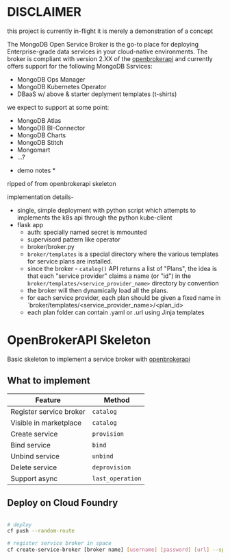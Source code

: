 # DISCLAIMER

this project is currently in-flight
it is merely a demonstration of a concept

The MongoDB Open Service Broker is the go-to place for deploying
Enterprise-grade data services in your cloud-native environments. The broker is
compliant with version 2.XX of the
[openbrokerapi](https://openbrokerapi.readthedocs.io/) and currently offers
support for the following MongoDB Ssrvices:

- MongoDB Ops Manager
- MongoDB Kubernetes Operator
- DBaaS w/ above & starter deplyment templates (t-shirts)

we expect to support at some point:

- MongoDB Atlas
- MongoDB BI-Connector
- MongoDB Charts
- MongoDB Stitch
- Mongomart
- ...?

* demo notes *

ripped of from openbrokerapi skeleton

implementation details-

- single, simple deployment with python script which attempts to implements the
  k8s api through the python kube-client
- flask app
  - auth: specially named secret is mmounted
  - supervisord pattern like operator
  - broker/broker.py
  - `broker/templates` is a special directory where the various templates for
    service plans are installed.
  - since the broker - `catalog()` API returns a list of "Plans", the idea is
    that each "service provider" claims a name (or "id") in the
`broker/templates/<service_provider_name>` directory by convention
  - the broker will then dynamically load all the plans.
  - for each service provider, each plan should be given a fixed name in
    `broker/templates/<service_provider_name>/<plan_id>
  - each plan folder can contain .yaml or .url using Jinja templates


# OpenBrokerAPI Skeleton

Basic skeleton to implement a service broker with [openbrokerapi](https://openbrokerapi.readthedocs.io/)

## What to implement

| Feature                 | Method           |
|-------------------------|------------------|
| Register service broker | `catalog`        |
| Visible in marketplace  | `catalog`        |
| Create service          | `provision`      |
| Bind service            | `bind`           |
| Unbind service          | `unbind`         |
| Delete service          | `deprovision`    |
| Support async           | `last_operation` |



## Deploy on Cloud Foundry

```bash

# deploy
cf push --random-route

# register service broker in space
cf create-service-broker [broker name] [username] [password] [url] --space-scoped

```

